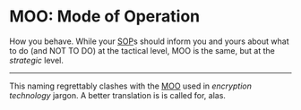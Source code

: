 # MOO: Mode of Operation

How you behave. While your [SOP](https://en.wikipedia.org/wiki/Standard_operating_procedure)s should inform you and yours about what to do (and NOT TO DO) at the tactical level, MOO is the same, but at the *strategic* level.

-----

This naming regrettably clashes with the [MOO](https://en.wikipedia.org/wiki/Block_cipher_mode_of_operation) used in *encryption technology* jargon. A better translation is is called for, alas.